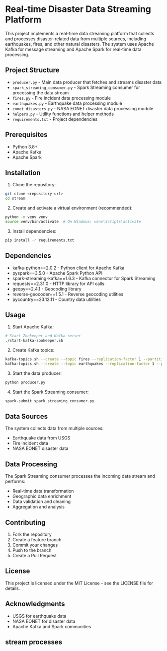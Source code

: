 # Real-time Disaster Data Streaming Platform

This project implements a real-time data streaming platform that collects and processes disaster-related data from multiple sources, including earthquakes, fires, and other natural disasters. The system uses Apache Kafka for message streaming and Apache Spark for real-time data processing.

## Project Structure

- `producer.py` - Main data producer that fetches and streams disaster data
- `spark_streaming_consumer.py` - Spark Streaming consumer for processing the data stream
- `fires.py` - Fire incident data processing module
- `earthquakes.py` - Earthquake data processing module
- `eonet_disasters.py` - NASA EONET disaster data processing module
- `helpers.py` - Utility functions and helper methods
- `requirements.txt` - Project dependencies

## Prerequisites

- Python 3.8+
- Apache Kafka
- Apache Spark

## Installation

1. Clone the repository:
```bash
git clone <repository-url>
cd stream
```

2. Create and activate a virtual environment (recommended):
```bash
python -m venv venv
source venv/bin/activate  # On Windows: venv\Scripts\activate
```

3. Install dependencies:
```bash
pip install -r requirements.txt
```

## Dependencies

- kafka-python==2.0.2 - Python client for Apache Kafka
- pyspark==3.5.0 - Apache Spark Python API
- spark-streaming-kafka==1.6.3 - Kafka connector for Spark Streaming
- requests==2.31.0 - HTTP library for API calls
- geopy==2.4.1 - Geocoding library
- reverse-geocoder==1.5.1 - Reverse geocoding utilities
- pycountry==23.12.11 - Country data utilities

## Usage

1. Start Apache Kafka:
```bash
# Start Zookeeper and Kafka server
./start-kafka-zookeeper.sh
```

2. Create Kafka topics:
```bash
kafka-topics.sh --create --topic fires --replication-factor 1 --partitions 1 --bootstrap-server localhost:9092
kafka-topics.sh --create --topic earthquakes --replication-factor 1 --partitions 1 --bootstrap-server localhost:9092
```

3. Start the data producer:
```bash
python producer.py
```

4. Start the Spark Streaming consumer:
```bash
spark-submit spark_streaming_consumer.py
```

## Data Sources

The system collects data from multiple sources:
- Earthquake data from USGS
- Fire incident data
- NASA EONET disaster data

## Data Processing

The Spark Streaming consumer processes the incoming data stream and performs:
- Real-time data transformation
- Geographic data enrichment
- Data validation and cleaning
- Aggregation and analysis

## Contributing

1. Fork the repository
2. Create a feature branch
3. Commit your changes
4. Push to the branch
5. Create a Pull Request

## License

This project is licensed under the MIT License - see the LICENSE file for details.

## Acknowledgments

- USGS for earthquake data
- NASA EONET for disaster data
- Apache Kafka and Spark communities 

## stream processes